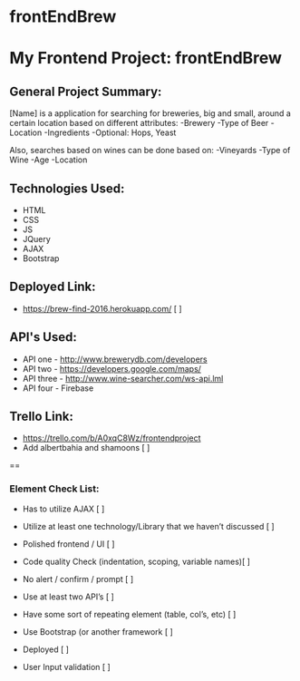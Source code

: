 # frontEndBrew

# My Frontend Project: frontEndBrew

## General Project Summary:

[Name] is a application for searching for breweries, big and small, around a certain location based on different attributes: -Brewery -Type of Beer -Location -Ingredients -Optional: Hops, Yeast

Also, searches based on wines can be done based on: -Vineyards -Type of Wine -Age -Location

## Technologies Used:
- HTML 
- CSS 
- JS 
- JQuery 
- AJAX 
- Bootstrap


## Deployed Link:

- https://brew-find-2016.herokuapp.com/ [ ]

## API's Used:

* API one - http://www.brewerydb.com/developers
* API two - https://developers.google.com/maps/
* API three - http://www.wine-searcher.com/ws-api.lml 
* API four - Firebase

## Trello Link:

* https://trello.com/b/A0xqC8Wz/frontendproject
* Add albertbahia and shamoons [ ]

==

### Element Check List:
- Has to utilize AJAX [ ]

- Utilize at least one technology/Library that we haven’t discussed [ ]

- Polished frontend / UI [ ]

- Code quality Check (indentation, scoping, variable names)[ ]

- No alert / confirm / prompt [ ]

- Use at least two API’s [ ]

- Have some sort of repeating element (table, col’s, etc) [ ]

- Use Bootstrap (or another framework [ ]

- Deployed [ ]
 
- User Input validation [ ]
